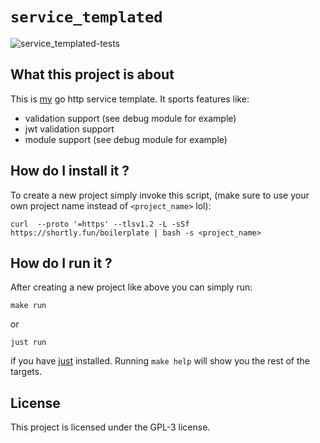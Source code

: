 # ```service_templated```

![service_templated-tests](https://github.com/4thel00z/service_templated/workflows/Test/badge.svg)

## What this project is about

This is [my](https://github.com/4thel00z) go http service template.
It sports features like:

- validation support (see debug module for example)
- jwt validation support
- module support (see debug module for example)


## How do I install it ?

To create a new project simply invoke this script, (make sure to use your own project name instead of `<project_name>` lol):

```
curl  --proto '=https' --tlsv1.2 -L -sSf https://shortly.fun/boilerplate | bash -s <project_name>
```

## How do I run it ?

After creating a new project like above you can simply run:

```
make run
```

or

```
just run
```

if you have [just](https://github.com/casey/just) installed.
Running `make help` will show you the rest of the targets.

## License

This project is licensed under the GPL-3 license.
